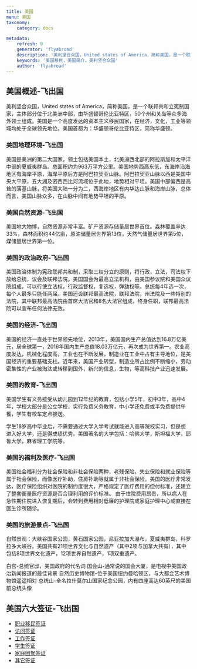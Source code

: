 ```yaml
---
title: 美国
menu: 美国
taxonomy:
    category: docs

metadata:
    refresh: 0
    generator: 'flyabroad'
    description: '美利坚合众国，United states of America，简称美国，是一个联邦共和立宪制国家，主体部分位于北美洲中部，由华盛顿哥伦比亚特区，50个州和关岛等众多海外领土组成。美国是一个高度发达的资本主义移民国家，在经济，文化，工业等领域均处于全球领先地位。美国首都为：华盛顿哥伦比亚特区，简称华盛顿。'
    keywords: '美国移民，美国简介，美利坚合众国'
    author: 'flyabroad'
---
```

## 美国概述-飞出国

美利坚合众国，United states of America，简称美国，是一个联邦共和立宪制国家，主体部分位于北美洲中部，由华盛顿哥伦比亚特区，50个州和关岛等众多海外领土组成。美国是一个高度发达的资本主义移民国家，在经济，文化，工业等领域均处于全球领先地位。美国首都为：华盛顿哥伦比亚特区，简称华盛顿。

### 美国地理环境-飞出国

美国是美洲的第二大国家，领土包括美国本土，北美洲西北部的阿拉斯加和太平洋中部的夏威夷群岛。总面积约为963万平方公里。美国地势西高东低，东海岸沿海地区有海岸平原，海岸平原后方是阿巴拉契亚山脉。阿巴拉契亚山脉以西是美国中央大平原，五大湖及密西西比河流域位于此地，地势相对平坦。美国中部偏西是高耸的落基山脉，将美国大陆一分为二，西海岸地区有内华达山脉和海岸山脉，总体而言，美国山脉众多，在山脉中间有地势平坦的平原。

### 美国自然资源-飞出国

美国地大物博，自然资源非常丰富。矿产资源存储量居世界首位。森林覆盖率达33%，森林面积约44亿亩，原油储量居世界第13位，天然气储量居世界第5位，煤储量居世界第一位。

### 美国的政治政府-飞出国

美国政治体制为宪政联邦共和制，采取三权分立的原则，将行政，立法，司法权下放给总统，议会及联邦法院。美国国会为最高立法机构，由美国参议院和美国众议院组成，可以行使立法权，行政监督权，复选权，弹劾权等。总统每4年选一次，每个人最多只能任两届。美国还设联邦最高法院，联邦法院，州法院及一些特别的法院，其中联邦最高法院由首席大法官和8名大法官组成，终身任职，联邦最高法院可以宣布任何法律无效。

### 美国的经济-飞出国

美国的经济一直处于世界领先地位，2013年，美国国内生产总值达到16.8万亿美元，居全球第一，2016年国内生产总值18.03万亿元，再次成为世界第一。农业高度发达，机械化程度高，工业也在不断发展，制造业在工业中占有主导地位，是美国经济的重要基础支柱。近年来，美国产业转型，制造业所占比例不断缩小，劳动密集性的产业被淘汰或转移到国外，新兴的信息，生物，等高科技产业迅速发展。

### 美国的教育-飞出国

美国学生有义务接受从幼儿园到12年纪的教育，包括小学5年，初中3年，高中4年，学校大部分是公立学校，实行免费义务教育，中小学还免费或半免费提供午餐，学生有校车定点接送。

学生18岁高中毕业后，不需要通过大学入学考试就能进入高等院校实习，但是想进入好大学，还是得成绩优秀。美国著名的大学包括：哈佛大学，斯坦福大学，耶鲁大学，麻省理工学院等。

### 美国的福利及医疗-飞出国

美国社会福利分为社会保险和非社会保险两种，老残保险，失业保险和就业保险等属于社会保险，而像医疗补助，住房补助等就属于非社会保险。美国的医疗非常发达，医疗保险组织对医院的制约度很大，严格规定了医疗费用的偿付标准，还建立了整套衡量医疗资源是否合理利用的评价标准。
由于住院费用昂贵，所以病人在急性期住院进入恢复期后，会转到费用相对低廉的护理院或家庭护理中心或直接在医生诊所随诊。

### 美国的旅游景点-飞出国

自然景观：大峡谷国家公园，黄石国家公园，尼亚拉加大瀑布，夏威夷群岛，科罗拉多大峡谷。美国共有21项世界文化与自然遗产（其中2项与加拿大共有），其中包括8项世界文化遗产，12项世界自然遗产，1项双重遗产。

白宫-总统官邸，美国政府的代名词
国会山-通常说的国会大厦，是电视中美国政治新闻报道的最佳背景
自然历史博物馆-位于美国纽约曼哈顿区，与大都会艺术博物馆遥遥相对
总统山-全名拉什莫尔山国家纪念公园，内有四座高达60英尺的美国前总统头像

## 美国六大签证-飞出国

* [职业移民签证]
* [访问签证]
* [工作签证]
* [学生签证]
* [家庭团聚签证]
* [其它签证]

[职业移民签证]:/us/employment
[访问签证]:/us/visit
[工作签证]:/us/work
[学生签证]:/us/study
[家庭团聚签证]:/us/family
[其它签证]:/us/other





